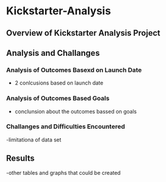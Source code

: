 # Kickstarter-Analysis
## Overview of Kickstarter Analysis Project
## Analysis and Challanges
### Analysis of Outcomes Basexd on Launch Date
  - 2 conlcusions based on launch date
### Analysis of Outcomes Based Goals
 - conclunsion about the outcomes bassed on goals
### Challanges and Difficulties Encountered
-limitationa of data set
## Results
-other tables and graphs that could be created

